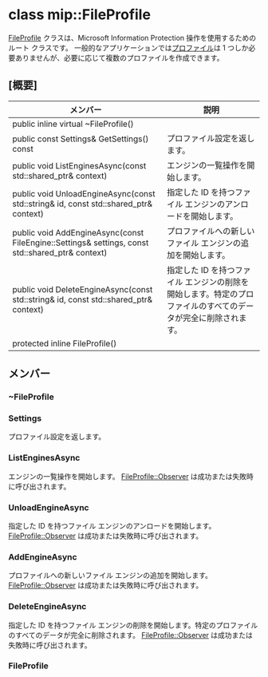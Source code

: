 # <a name="class-mipfileprofile"></a>class mip::FileProfile 
[FileProfile](#classmip_1_1_file_profile) クラスは、Microsoft Information Protection 操作を使用するためのルート クラスです。
一般的なアプリケーションでは[プロファイル](#classmip_1_1_profile)は 1 つしか必要ありませんが、必要に応じて複数のプロファイルを作成できます。
  
## <a name="summary"></a>[概要]
 メンバー                        | 説明                                
--------------------------------|---------------------------------------------
public inline virtual ~FileProfile()  |  
public const Settings& GetSettings() const  |  プロファイル設定を返します。
public void ListEnginesAsync(const std::shared_ptr<void>& context)  |  エンジンの一覧操作を開始します。
public void UnloadEngineAsync(const std::string& id, const std::shared_ptr<void>& context)  |  指定した ID を持つファイル エンジンのアンロードを開始します。
public void AddEngineAsync(const FileEngine::Settings& settings, const std::shared_ptr<void>& context)  |  プロファイルへの新しいファイル エンジンの追加を開始します。
public void DeleteEngineAsync(const std::string& id, const std::shared_ptr<void>& context)  |  指定した ID を持つファイル エンジンの削除を開始します。特定のプロファイルのすべてのデータが完全に削除されます。
protected inline FileProfile()  |  
  
## <a name="members"></a>メンバー
  
### <a name="fileprofile"></a>~FileProfile
  
### <a name="settings"></a>Settings
プロファイル設定を返します。
  
### <a name="listenginesasync"></a>ListEnginesAsync
エンジンの一覧操作を開始します。
[FileProfile::Observer](#classmip_1_1_file_profile_1_1_observer) は成功または失敗時に呼び出されます。
  
### <a name="unloadengineasync"></a>UnloadEngineAsync
指定した ID を持つファイル エンジンのアンロードを開始します。[FileProfile::Observer](#classmip_1_1_file_profile_1_1_observer) は成功または失敗時に呼び出されます。
  
### <a name="addengineasync"></a>AddEngineAsync
プロファイルへの新しいファイル エンジンの追加を開始します。
[FileProfile::Observer](#classmip_1_1_file_profile_1_1_observer) は成功または失敗時に呼び出されます。
  
### <a name="deleteengineasync"></a>DeleteEngineAsync
指定した ID を持つファイル エンジンの削除を開始します。特定のプロファイルのすべてのデータが完全に削除されます。
[FileProfile::Observer](#classmip_1_1_file_profile_1_1_observer) は成功または失敗時に呼び出されます。
  
### <a name="fileprofile"></a>FileProfile